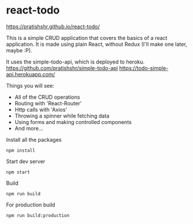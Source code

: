 # react-todo

https://pratishshr.github.io/react-todo/


This is a simple CRUD application that covers the basics of a react application.
It is made using plain React, without Redux (I'll make one later, maybe :P).

It uses the simple-todo-api, which is deployed to heroku.
https://github.com/pratishshr/simple-todo-api
https://todo-simple-api.herokuapp.com/

Things you will see:

* All of the CRUD operations  
* Routing with 'React-Router'
* Http calls with 'Axios'
* Throwing a spinner while fetching data
* Using forms and making controlled components
* And more...

Install all the packages

```
npm install
```

Start dev server

```
npm start
```

Build

```
npm run build
```

For production build

```
npm run build:production
```
